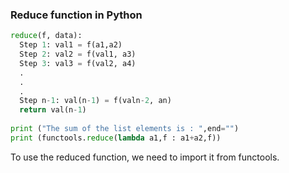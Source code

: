 ### Reduce function in Python
```.py
reduce(f, data):
  Step 1: val1 = f(a1,a2)
  Step 2: val2 = f(val1, a3)
  Step 3: val3 = f(val2, a4)
  .
  .
  .
  Step n-1: val(n-1) = f(valn-2, an)
  return val(n-1)
  
print ("The sum of the list elements is : ",end="") 
print (functools.reduce(lambda a1,f : a1+a2,f)) 
  ```
  
  To use the reduced function, we need to import it from functools.
